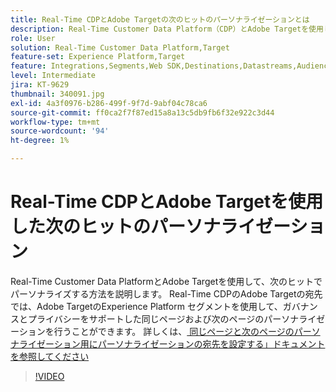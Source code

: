 ```yaml
---
title: Real-Time CDPとAdobe Targetの次のヒットのパーソナライゼーションとは
description: Real-Time Customer Data Platform（CDP）とAdobe Targetを使用して、次のヒットでパーソナライズする方法を説明します。
role: User
solution: Real-Time Customer Data Platform,Target
feature-set: Experience Platform,Target
feature: Integrations,Segments,Web SDK,Destinations,Datastreams,Audiences,Experience Targeting
level: Intermediate
jira: KT-9629
thumbnail: 340091.jpg
exl-id: 4a3f0976-b286-499f-9f7d-9abf04c78ca6
source-git-commit: ff0ca2f7f87ed15a8a13c5db9fb6f32e922c3d44
workflow-type: tm+mt
source-wordcount: '94'
ht-degree: 1%

---
```


# Real-Time CDPとAdobe Targetを使用した次のヒットのパーソナライゼーション

Real-Time Customer Data PlatformとAdobe Targetを使用して、次のヒットでパーソナライズする方法を説明します。 Real-Time CDPのAdobe Targetの宛先では、Adobe TargetのExperience Platform セグメントを使用して、ガバナンスとプライバシーをサポートした同じページおよび次のページのパーソナライゼーションを行うことができます。 詳しくは、[ 同じページと次のページのパーソナライゼーション用にパーソナライゼーションの宛先を設定する」ドキュメントを参照してください ](https://experienceleague.adobe.com/docs/experience-platform/destinations/ui/activate/configure-personalization-destinations.html?lang=ja)

>[!VIDEO](https://video.tv.adobe.com/v/340091?quality=12&learn=on)
